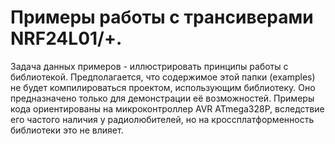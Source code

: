 # Примеры работы с трансиверами NRF24L01/+.

Задача данных примеров - иллюстрировать принципы работы с библиотекой.
Предполагается, что содержимое этой папки (examples) не будет компилироваться 
проектом, использующим библиотеку. Оно предназначено только для демонстрации её 
возможностей. Примеры кода ориентированы на микроконтроллер AVR ATmega328P,
вследствие его частого наличия у радиолюбителей, но на кроссплатформенность
библиотеки это не влияет.